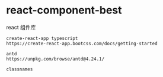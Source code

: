 # react-component-best

react 组件库

```
create-react-app typescript
https://create-react-app.bootcss.com/docs/getting-started

antd
https://unpkg.com/browse/antd@4.24.1/

classnames
```
